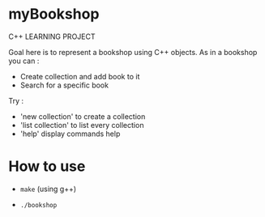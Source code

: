 # myBookshop

C++ LEARNING PROJECT

Goal here is to represent a bookshop using C++ objects.
As in a bookshop you can :
- Create collection and add book to it
- Search for a specific book


Try :
- 'new collection' to create a collection
- 'list collection' to list every collection
- 'help' display commands help


# How to use

- `make` (using g++)

- `./bookshop`
